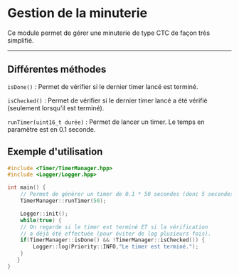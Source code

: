 <h1>Gestion de la minuterie</h1>

Ce module permet de gérer une minuterie de type CTC de façon très simplifié.
<hr>

## Différentes méthodes

`isDone()` : Permet de vérifier si le dernier timer lancé est terminé.

`isChecked()` : Permet de vérifier si le dernier timer lancé a été vérifié (seulement lorsqu'il est terminé).

`runTimer(uint16_t durée)` : Permet de lancer un timer. Le temps en paramètre est en 0.1 seconde.

<h2>Exemple d'utilisation</h2>

```c++
#include <Timer/TimerManager.hpp>
#include <Logger/Logger.hpp>

int main() {
    // Permet de générer un timer de 0.1 * 50 secondes (donc 5 secondes).
    TimerManager::runTimer(50);

    Logger::init();
    while(true) {
    // On regarde si le timer est terminé ET si la vérification
    // a déjà été effectuée (pour éviter de log plusieurs fois).
    if(TimerManager::isDone() && !TimerManager::isChecked()) {
        Logger::log(Priority::INFO,"Le timer est terminé.");
    }
   }
}
```
